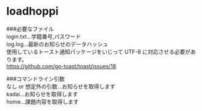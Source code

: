 # loadhoppi

###必要なファイル  
login.txt...学籍番号,パスワード  
log.log...最新のお知らせのデータハッシュ  
使用しているトースト通知パッケージをいじって UTF-8 に対応させる必要があります。  
https://github.com/go-toast/toast/issues/18

###コマンドライン引数  
なし or 想定外の引数...お知らせを取得します  
kadai...お知らせを取得します  
home...課題内容を取得します
